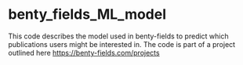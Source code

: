# benty_fields_ML_model
This code describes the model used in benty-fields to predict which publications users might be interested in. The code is part of a project outlined here https://benty-fields.com/projects
